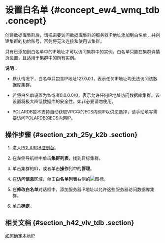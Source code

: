 # 设置白名单 {#concept_ew4_wmq_tdb .concept}

创建数据库集群后，请把需要访问数据库集群的服务器IP地址添加到白名单，并创建集群的初始账号，否则将无法连接和使用该集群。

只有已添加到白名单中的IP地址才可以访问集群中的实例。白名单只能在集群详情页设置，且适用于集群中的所有实例。

**说明：** 

-   默认情况下，白名单只包含IP地址127.0.0.1，表示任何IP地址均无法访问该数据库集群。

-   若将白名单设置为%或者0.0.0.0/0，表示允许任何IP地址访问数据库集群。该设置将极大降低数据库的安全性，如非必要请勿使用。

-   POLARDB暂不支持自动获取VPC中的ECS内网IP以供您选择，请手动填写需要访问POLARDB的ECS内网IP。


## 操作步骤 {#section_zxh_25y_k2b .section}

1.  进入[POLARDB控制台](https://polardb.console.aliyun.com)。

2.  在左侧导航栏中单击**集群列表**，找到目标集群。

3.  单击集群的ID，或者单击**操作**列中的**管理**。

4.  在**访问信息**区域，单击**白名单列表**右侧的![](http://docs-aliyun.cn-hangzhou.oss.aliyun-inc.com/assets/pic/68506/cn_zh/1521975822343/28.png)图标。

5.  在**修改白名单**对话框中，添加服务器IP地址以允许这些服务器访问数据库集群。

6.  单击**确定**。


## 相关文档 {#section_h42_vlv_tdb .section}

[如何确定本地IP](https://help.aliyun.com/document_detail/41754.html)


